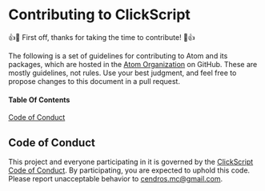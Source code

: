 # Contributing to ClickScript

:+1::tada: First off, thanks for taking the time to contribute! :tada::+1:

The following is a set of guidelines for contributing to Atom and its packages, which are hosted in the [Atom Organization](https://github.com/atom) on GitHub. These are mostly guidelines, not rules. Use your best judgment, and feel free to propose changes to this document in a pull request.

#### Table Of Contents

[Code of Conduct](#code-of-conduct)

## Code of Conduct

This project and everyone participating in it is governed by the [ClickScript Code of Conduct](CODE_OF_CONDUCT.md). By participating, you are expected to uphold this code. Please report unacceptable behavior to [cendros.mc@gmail.com](mailto:cendros.mc@gmail.com).
